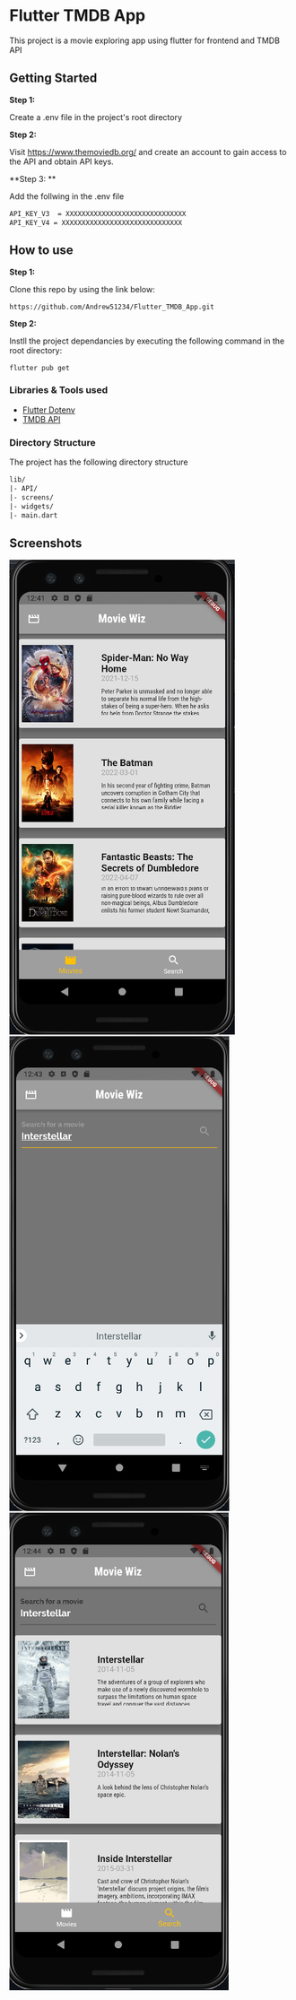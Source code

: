 # Flutter TMDB App

This project is a movie exploring app using flutter for frontend and TMDB API

## Getting Started

**Step 1:**

Create a .env file in the project's root directory

**Step 2:**

Visit https://www.themoviedb.org/ and create an account to gain access to the API and obtain API keys.

**Step 3: **

Add the follwing in the .env file
```
API_KEY_V3  = XXXXXXXXXXXXXXXXXXXXXXXXXXXXXX
API_KEY_V4 = XXXXXXXXXXXXXXXXXXXXXXXXXXXXXX
```

## How to use

**Step 1:**

Clone this repo by using the link below:

```
https://github.com/Andrew51234/Flutter_TMDB_App.git
```

**Step 2:**

Instll the project dependancies by executing the following command in the root directory:

```
flutter pub get 
```

### Libraries & Tools used

* [Flutter Dotenv](https://pub.dev/packages/flutter_dotenv)
* [TMDB API](https://pub.dev/packages/tmdb_api)

### Directory Structure

The project has the following directory structure

```
lib/
|- API/
|- screens/
|- widgets/
|- main.dart
```

## Screenshots

![App Screenshot1](/screenshots/home_page.png)
![App Screenshot2](/screenshots/search.png)
![App Screenshot2](/screenshots/search_results.png)

